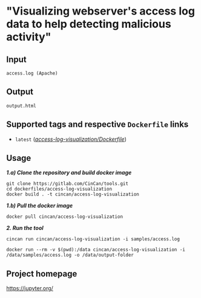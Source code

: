 # "Visualizing webserver's access log data to help detecting malicious activity"

## Input

```
access.log (Apache)
```

## Output

```
output.html
```

## Supported tags and respective `Dockerfile` links

* `latest` ([*access-log-visualization/Dockerfile*](https://gitlab.com/CinCan/tools/blob/master/access-log-visualization/Dockerfile))

## Usage


***1.a) Clone the repository and build docker image***

```
git clone https://gitlab.com/CinCan/tools.git
cd dockerfiles/access-log-visualization
docker build . -t cincan/access-log-visualization
```

***1.b) Pull the docker image*** 

```
docker pull cincan/access-log-visualization
```

***2. Run the tool***
```
cincan run cincan/access-log-visualization -i samples/access.log
```

```
docker run --rm -v $(pwd):/data cincan/access-log-visualization -i /data/samples/access.log -o /data/output-folder
```

## Project homepage

https://jupyter.org/

